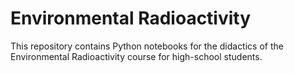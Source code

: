 # Environmental Radioactivity

This repository contains Python notebooks for the didactics of the Environmental Radioactivity course for high-school students.
